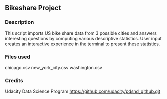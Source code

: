 ## Bikeshare Project

### Description
This script imports US bike share data from 3 possible cities and answers interesting questions by computing various descriptive statistics. User input creates an interactive experience in the terminal to present these statistics.

### Files used
chicago.csv
new_york_city.csv
washington.csv

### Credits
Udacity Data Science Program
https://github.com/udacity/pdsnd_github.git
